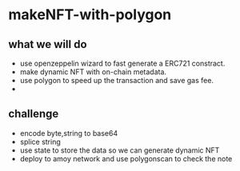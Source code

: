 # makeNFT-with-polygon

## what we will do 
- use openzeppelin wizard to fast generate a ERC721 constract.
- make dynamic NFT with on-chain metadata.
- use polygon to speed up the transaction and save gas fee.
- 
## challenge
- encode byte,string to base64
- splice string
- use state to store the data so we can generate dynamic NFT
- deploy to amoy network and use polygonscan to check the note

